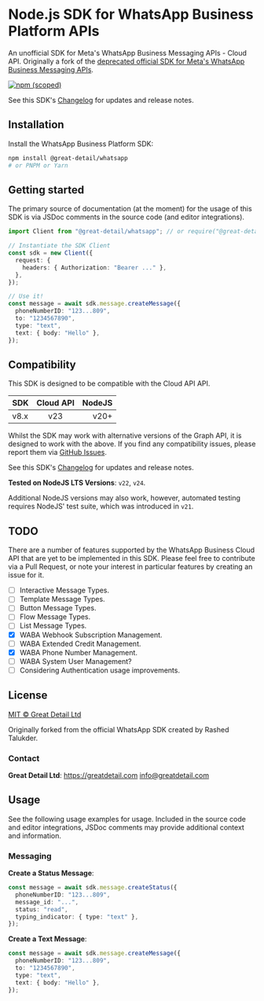 # Node.js SDK for WhatsApp Business Platform APIs

An unofficial SDK for Meta's WhatsApp Business Messaging APIs - Cloud API.
Originally a fork of the
[deprecated official SDK for Meta's WhatsApp Business Messaging APIs](https://github.com/WhatsApp/WhatsApp-Nodejs-SDK).

[![npm (scoped)][]][sdk-npmjs]

[npm (scoped)]: https://img.shields.io/npm/v/%40great-detail/whatsapp
[sdk-npmjs]: https://www.npmjs.com/package/@great-detail/whatsapp

See this SDK's
[Changelog](https://github.com/great-detail/WhatsApp-Nodejs-SDK/blob/main/CHANGELOG.md)
for updates and release notes.

## Installation

Install the WhatsApp Business Platform SDK:

```bash
npm install @great-detail/whatsapp
# or PNPM or Yarn
```

## Getting started

The primary source of documentation (at the moment) for the usage of this SDK is
via JSDoc comments in the source code (and editor integrations).

```ts
import Client from "@great-detail/whatsapp"; // or require("@great-detail/whatsapp");

// Instantiate the SDK Client
const sdk = new Client({
  request: {
    headers: { Authorization: "Bearer ..." },
  },
});

// Use it!
const message = await sdk.message.createMessage({
  phoneNumberID: "123...809",
  to: "1234567890",
  type: "text",
  text: { body: "Hello" },
});
```

## Compatibility

This SDK is designed to be compatible with the Cloud API API.

| SDK  | Cloud API | NodeJS |
| :--- | :-------: | -----: |
| v8.x |    v23    |   v20+ |

Whilst the SDK may work with alternative versions of the Graph API, it is
designed to work with the above. If you find any compatibility issues, please
report them via
[GitHub Issues](https://github.com/great-detail/WhatsApp-Nodejs-SDK/issues).

See this SDK's
[Changelog](https://github.com/great-detail/WhatsApp-Nodejs-SDK/blob/main/CHANGELOG.md)
for updates and release notes.

**Tested on NodeJS LTS Versions**: `v22`, `v24`.

Additional NodeJS versions may also work, however, automated testing requires
NodeJS' test suite, which was introduced in `v21`.

## TODO

There are a number of features supported by the WhatsApp Business Cloud API that
are yet to be implemented in this SDK. Please feel free to contribute via a Pull
Request, or note your interest in particular features by creating an issue for
it.

- [ ] Interactive Message Types.
- [ ] Template Message Types.
- [ ] Button Message Types.
- [ ] Flow Message Types.
- [ ] List Message Types.
- [x] WABA Webhook Subscription Management.
- [ ] WABA Extended Credit Management.
- [x] WABA Phone Number Management.
- [ ] WABA System User Management?
- [ ] Considering Authentication usage improvements.

## License

[MIT © Great Detail Ltd](https://github.com/great-detail/WhatsApp-Nodejs-SDK/blob/main/LICENSE)

Originally forked from the official WhatsApp SDK created by Rashed Talukder.

### Contact

**Great Detail Ltd**: https://greatdetail.com <info@greatdetail.com>

## Usage

See the following usage examples for usage. Included in the source code and
editor integrations, JSDoc comments may provide additional context and
information.

### Messaging

**Create a Status Message**:

```ts
const message = await sdk.message.createStatus({
  phoneNumberID: "123...809",
  message_id: "...",
  status: "read",
  typing_indicator: { type: "text" },
});
```

**Create a Text Message**:

```ts
const message = await sdk.message.createMessage({
  phoneNumberID: "123...809",
  to: "1234567890",
  type: "text",
  text: { body: "Hello" },
});
```
